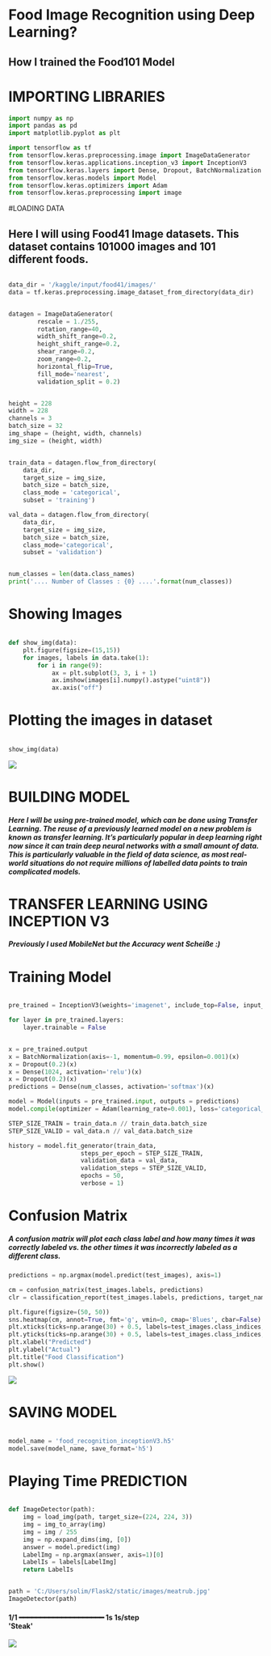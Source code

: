 # Food Image Recognition using Deep Learning?
## How I trained the Food101 Model

# IMPORTING LIBRARIES
```python
import numpy as np
import pandas as pd
import matplotlib.pyplot as plt

import tensorflow as tf
from tensorflow.keras.preprocessing.image import ImageDataGenerator
from tensorflow.keras.applications.inception_v3 import InceptionV3
from tensorflow.keras.layers import Dense, Dropout, BatchNormalization
from tensorflow.keras.models import Model
from tensorflow.keras.optimizers import Adam
from tensorflow.keras.preprocessing import image
```

#LOADING DATA
## Here I will using Food41 Image datasets. This dataset contains 101000 images and 101 different foods.
```python

data_dir = '/kaggle/input/food41/images/'
data = tf.keras.preprocessing.image_dataset_from_directory(data_dir)
```

```python

datagen = ImageDataGenerator(
        rescale = 1./255,
        rotation_range=40,
        width_shift_range=0.2,
        height_shift_range=0.2,
        shear_range=0.2,
        zoom_range=0.2,
        horizontal_flip=True,
        fill_mode='nearest',
        validation_split = 0.2)
```

```python

height = 228
width = 228
channels = 3
batch_size = 32
img_shape = (height, width, channels)
img_size = (height, width)

```


```python

train_data = datagen.flow_from_directory(
    data_dir,
    target_size = img_size,
    batch_size = batch_size,
    class_mode = 'categorical',
    subset = 'training')

val_data = datagen.flow_from_directory(
    data_dir,
    target_size = img_size,
    batch_size = batch_size,
    class_mode='categorical',
    subset = 'validation')
```


```python

num_classes = len(data.class_names)
print('.... Number of Classes : {0} ....'.format(num_classes))
```


# Showing Images
```python

def show_img(data):
    plt.figure(figsize=(15,15))
    for images, labels in data.take(1):
        for i in range(9):
            ax = plt.subplot(3, 3, i + 1)
            ax.imshow(images[i].numpy().astype("uint8"))
            ax.axis("off")
```

# Plotting the images in dataset
```python
 
show_img(data)
```
<img src="https://github.com/stratospark/food-101-keras/raw/master/Food%20Classification%20with%20Deep%20Learning%20in%20Keras_files/Food%20Classification%20with%20Deep%20Learning%20in%20Keras_79_0.png">

# BUILDING MODEL
<h5>Here I will be using pre-trained model, which can be done using Transfer Learning. The reuse of a previously learned model on a new problem is known as transfer learning. It’s particularly popular in deep learning right now since it can train deep neural networks with a small amount of data. This is particularly valuable in the field of data science, as most real-world situations do not require millions of labelled data points to train complicated models.</h5>


# TRANSFER LEARNING USING INCEPTION V3
<h5>Previously I used MobileNet but the Accuracy went Scheiße :) </h5>


# Training Model
```python

pre_trained = InceptionV3(weights='imagenet', include_top=False, input_shape=img_shape, pooling='avg')

for layer in pre_trained.layers:
    layer.trainable = False

```


```python

x = pre_trained.output
x = BatchNormalization(axis=-1, momentum=0.99, epsilon=0.001)(x)
x = Dropout(0.2)(x)
x = Dense(1024, activation='relu')(x)
x = Dropout(0.2)(x)
predictions = Dense(num_classes, activation='softmax')(x)

model = Model(inputs = pre_trained.input, outputs = predictions)
model.compile(optimizer = Adam(learning_rate=0.001), loss='categorical_crossentropy', metrics=['accuracy'])

```




```python
STEP_SIZE_TRAIN = train_data.n // train_data.batch_size
STEP_SIZE_VALID = val_data.n // val_data.batch_size

history = model.fit_generator(train_data,
                    steps_per_epoch = STEP_SIZE_TRAIN,
                    validation_data = val_data,
                    validation_steps = STEP_SIZE_VALID,
                    epochs = 50,
                    verbose = 1)
```

# Confusion Matrix
<h5> A confusion matrix will plot each class label and how many times it was correctly labeled vs. the other times it was incorrectly labeled as a different class.</h5>

```python
predictions = np.argmax(model.predict(test_images), axis=1)

cm = confusion_matrix(test_images.labels, predictions)
clr = classification_report(test_images.labels, predictions, target_names=test_images.class_indices, zero_division=0)

plt.figure(figsize=(50, 50))
sns.heatmap(cm, annot=True, fmt='g', vmin=0, cmap='Blues', cbar=False)
plt.xticks(ticks=np.arange(30) + 0.5, labels=test_images.class_indices, rotation=90)
plt.yticks(ticks=np.arange(30) + 0.5, labels=test_images.class_indices, rotation=0)
plt.xlabel("Predicted")
plt.ylabel("Actual")
plt.title("Food Classification")
plt.show()
```
<img src='https://github.com/samersol/FoodImageRecognition/blob/master/confusion%20matrix.png?raw=true'>

# SAVING MODEL
```python

model_name = 'food_recognition_inceptionV3.h5'
model.save(model_name, save_format='h5')
```

# Playing Time PREDICTION
```python

def ImageDetector(path):
    img = load_img(path, target_size=(224, 224, 3))
    img = img_to_array(img)
    img = img / 255
    img = np.expand_dims(img, [0])
    answer = model.predict(img)
    LabelImg = np.argmax(answer, axis=1)[0]
    LabelIs = labels[LabelImg]
    return LabelIs
```


```python

path = 'C:/Users/solim/Flask2/static/images/meatrub.jpg'
ImageDetector(path)
```

<h4>1/1 ━━━━━━━━━━━━━━━━━━━━ 1s 1s/step <br>
'Steak'</h4>

<img src='https://github.com/samersol/FoodImageRecognition/blob/master/meatrub.jpg?raw=true'>
